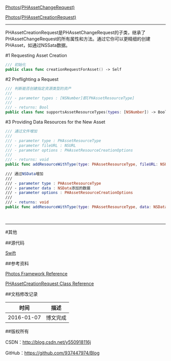 [Photos(PHAssetChangeRequest)](https://github.com/937447974/Blog/blob/master/IOS/Media%20Layer/Photos/Photos(PHAssetChangeRequest).md)

[Photos(PHAssetCreationRequest)](https://github.com/937447974/Blog/blob/master/IOS/Media%20Layer/Photos/Photos(PHAssetCreationRequest).md)

----

PHAssetCreationRequest是PHAssetChangeRequest的子类，继承了PHAssetChangeRequest的所有属性和方法。通过它你可以更精细的创建PHAsset，如通过NSSata数据。

#1 Requesting Asset Creation

```swift
/// 初始化
public class func creationRequestForAsset() -> Self
```

#2 Preflighting a Request

```swift
/// 判断能否创建指定资源类型的资产
///
/// - parameter types : [NSNumber]即[PHAssetResourceType]
///
/// - returns: Bool
public class func supportsAssetResourceTypes(types: [NSNumber]) -> Bool
```

#3 Providing Data Resources for the New Asset

```swift
/// 通过文件增加
///
/// - parameter type : PHAssetResourceType
/// - parameter fileURL : NSURL
/// - parameter options : PHAssetResourceCreationOptions
///
/// - returns: void
public func addResourceWithType(type: PHAssetResourceType, fileURL: NSURL, options: PHAssetResourceCreationOptions?)
    
/// 通过NSData增加
///
/// - parameter type : PHAssetResourceType
/// - parameter data : NSData添加的数据
/// - parameter options : PHAssetResourceCreationOptions
///
/// - returns: void
public func addResourceWithType(type: PHAssetResourceType, data: NSData, options: PHAssetResourceCreationOptions?)
```

&#160;

----------

#其他

##源代码

[Swift](https://github.com/937447974/Swift)

##参考资料

[Photos Framework Reference](https://developer.apple.com/library/ios/documentation/Photos/Reference/Photos_Framework/index.html)

[PHAssetCreationRequest Class Reference](https://developer.apple.com/library/ios/documentation/Photos/Reference/PHAssetCreationRequest_Class/index.html)

##文档修改记录

| 时间 | 描述 |
| ---- | ---- |
| 2016-01-07 | 博文完成 |

##版权所有

CSDN：http://blog.csdn.net/y550918116j

GitHub：https://github.com/937447974/Blog